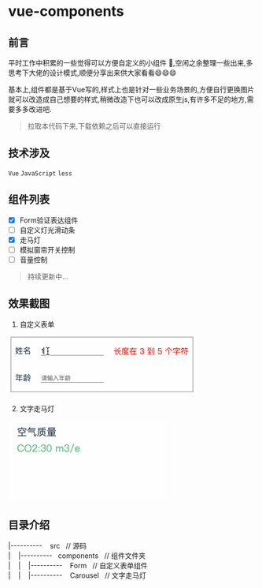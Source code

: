 # vue-components

## 前言

平时工作中积累的一些觉得可以方便自定义的小组件 🍉,空闲之余整理一些出来,多思考下大佬的设计模式,顺便分享出来供大家看看:smile::smile::smile:

基本上,组件都是基于Vue写的,样式上也是针对一些业务场景的,方便自行更换图片就可以改造成自己想要的样式,稍微改造下也可以改成原生js,有许多不足的地方,需要多多改进吧.


> 拉取本代码下来,下载依赖之后可以直接运行


## 技术涉及
`Vue` `JavaScript` `less` 

## 组件列表
- [x] Form验证表达组件
- [ ] 自定义灯光滑动条
- [x] 走马灯
- [ ] 模拟窗帘开关控制
- [ ] 音量控制

> 持续更新中...

## 效果截图
1. 自定义表单<br/>

![自定义表单](./public/Form.gif)


2. 文字走马灯<br/>

![文字走马灯](./public/Carousel.gif)

## 目录介绍

|----------  &nbsp;&nbsp; src   &nbsp;&nbsp;// 源码<br/>
| &nbsp;&nbsp;&nbsp;|---------- &nbsp;&nbsp;components   &nbsp;&nbsp;// 组件文件夹<br/>
| &nbsp;&nbsp;&nbsp;| &nbsp;&nbsp;&nbsp;|---------- &nbsp;&nbsp; Form    &nbsp;&nbsp;// 自定义表单组件<br/>
| &nbsp;&nbsp;&nbsp;| &nbsp;&nbsp;&nbsp;|---------- &nbsp;&nbsp; Carousel    &nbsp;&nbsp;// 文字走马灯
